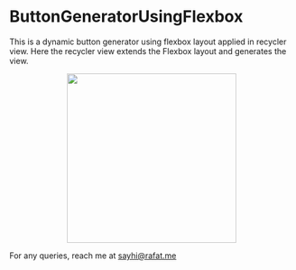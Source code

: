 # ButtonGeneratorUsingFlexbox

This is a dynamic button generator using flexbox layout applied in recycler view. Here the recycler view extends the Flexbox layout and generates the view.

<p align="center">
  <img src="https://i.ibb.co/35KVypM/Screenshot-1557255037.png" width="300px">
</p>

For any queries, reach me at <a href="mailto:sayhi@rafat.me">sayhi@rafat.me</a>
